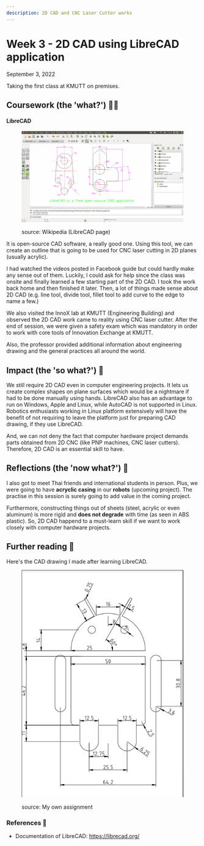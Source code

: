 ```yaml
---
description: 2D CAD and CNC Laser Cutter works
---
```


# Week 3 - 2D CAD using LibreCAD application

September 3, 2022

Taking the first class at KMUTT on premises.

## Coursework (the 'what?') 🤷‍♂️

#### LibreCAD

<figure><img src="../.gitbook/assets/image (5).png" alt=""><figcaption><p>source: Wikipedia (LibreCAD page)</p></figcaption></figure>

It is open-source CAD software, a really good one. Using this tool, we can create an outline that is going to be used for CNC laser cutting in 2D planes (usually acrylic).

I had watched the videos posted in Facebook guide but could hardly make any sense out of them. Luckily, I could ask for help since the class was onsite and finally learned a few starting part of the 2D CAD. I took the work back home and then finished it later. Then, a lot of things made sense about 2D CAD (e.g. line tool, divide tool, fillet tool to add curve to the edge to name a few.)

We also visited the InnoX lab at KMUTT (Engineering Building) and observed the 2D CAD work came to reality using CNC laser cutter. After the end of session, we were given a safety exam which was mandatory in order to work with core tools of Innovation Exchange at KMUTT.

Also, the professor provided additional information about engineering drawing and the general practices all around the world.

## Impact (the 'so what?') 🚀

We still require 2D CAD even in computer engineering projects. It lets us create complex shapes on plane surfaces which would be a nightmare if had to be done manually using hands. LibreCAD also has an advantage to run on Windows, Apple and Linux, while AutoCAD is not supported in Linux. Robotics enthusiasts working in Linux platform extensively will have the benefit of not requiring to leave the platform just for preparing CAD drawing, if they use LibreCAD.

And, we can not deny the fact that computer hardware project demands parts obtained from 2D CNC (like PNP machines, CNC laser cutters). Therefore, 2D CAD is an essential skill to have.

## Reflections (the 'now what?') 🤔

I also got to meet Thai friends and international students in person. Plus, we were going to have **acryclic casing** in our **robots** (upcoming project). The practise in this session is surely going to add value in the coming project.

Furthermore, constructing things out of sheets (steel, acrylic or even aluminum) is more rigid and **does not degrade** with time (as seen in ABS plastic). So, 2D CAD happend to a must-learn skill if we want to work closely with computer hardware projects.

## Further reading 📄

Here's the CAD drawing I made after learning LibreCAD.

<figure><img src="../.gitbook/assets/image (3).png" alt=""><figcaption><p>source: My own assignment</p></figcaption></figure>

### References 🔖

* Documentation of LibreCAD: https://librecad.org/
